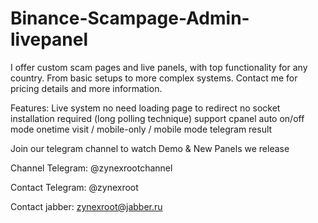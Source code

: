 # Binance-Scampage-Admin-livepanel

I offer custom scam pages and live panels, with top functionality for any country. From basic setups to more complex systems.
Contact me for pricing details and more information.

Features:
Live system no need loading page to redirect
no socket installation required (long polling technique)
support cpanel 
auto on/off mode
onetime visit / mobile-only / mobile mode
telegram result

Join our telegram channel to watch Demo & New Panels we release

Channel Telegram: @zynexrootchannel


Contact Telegram: @zynexroot


Contact jabber: zynexroot@jabber.ru
